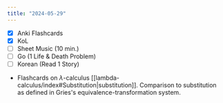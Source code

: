 ```yaml
---
title: "2024-05-29"
---
```


- [x] Anki Flashcards
- [x] KoL
- [ ] Sheet Music (10 min.)
- [ ] Go (1 Life & Death Problem)
- [ ] Korean (Read 1 Story)

* Flashcards on $\lambda$-calculus [[lambda-calculus/index#Substitution|substitution]]. Comparison to substitution as defined in Gries's equivalence-transformation system.
